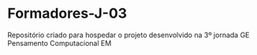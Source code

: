# Formadores-J-03
Repositório criado para hospedar o projeto desenvolvido na 3º jornada GE Pensamento Computacional EM
